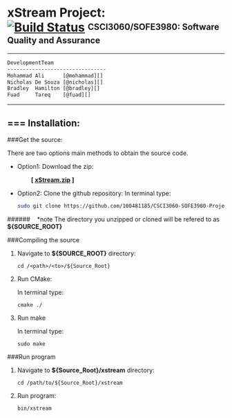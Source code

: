 [id1]: <https://magnum.travis-ci.com/ncdesouza/xstream.svg?token=WZRVmSR43sduJMwFxmyr>
[xStream.zip]: <https://github.com/100481185/CSCI3060-SOFE3980-Project/archive/mirror.zip>     
[wdgt]: (https://magnum.travis-ci.com/ncdesouza/xstream)
[@mohammad]: <mohammad.ali3@uoit.net>   
[@nicholas]: <nicholas.desouza@uoit.net>
[@bradley]: <bradley.hamilton@uoit.net>
[@fuad]: <fuad.tareq@uoit.net>  

xStream Project: <br> [![Build Status](https://magnum.travis-ci.com/ncdesouza/xstream.svg?token=WZRVmSR43sduJMwFxmyr)][wdgt]  <sup><sub>CSCI3060/SOFE3980: Software Quality and Assurance</sub></sup>
=================
---
```html 
DevelopmentTeam        
--------------------------------                  
Mohammad Ali      [@mohammad][]     
Nicholas De Souza [@nicholas][]     
Bradley  Hamilton [@bradley][]     
Fuad     Tareq    [@fuad][]                       
```
***
===
Installation:           
--------------           
###Get the source:          

There are two options main methods to obtain the source code.  

* Option1: Download the zip:

    &nbsp;&nbsp;&nbsp;&nbsp;&nbsp;&nbsp;&nbsp;&nbsp;__[ [xStream.zip][] ]__ 

* Option2: Clone the github repository:
    In terminal type:
     
    ```bash
    sudo git clone https://github.com/100481185/CSCI3060-SOFE3980-Project.git
    ```

######&nbsp;&nbsp;&nbsp;&nbsp;\*note The directory you unzipped or cloned will be refered to as __${SOURCE_ROOT}__ 

###Compiling the source

1. Navigate to __${SOURCE_ROOT}__ directory:

    `cd /<path>/<to>/${Source_Root}`

2. Run CMake:

    In terminal type:
    
    `cmake ./`
    
3. Run make
    
    In terminal type:
    
    `sudo make` 
    
    
###Run program

1. Navigate to __${Source_Root}/xstream__ directory:
  
    `cd /path/to/${Source_Root}/xstream`
  
2. Run program:

    `bin/xstream`


 
